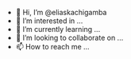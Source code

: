 - 👋 Hi, I’m @eliaskachigamba
- 👀 I’m interested in ...
- 🌱 I’m currently learning ...
- 💞️ I’m looking to collaborate on ...
- 📫 How to reach me ...

<!---
eliaskachigamba/eliaskachigamba is a ✨ special ✨ repository because its `README.md` (this file) appears on your GitHub profile.
You can click the Preview link to take a look at your changes.
--->
